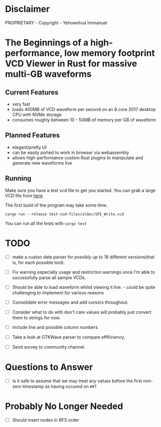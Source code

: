 # Disclaimer
PROPRIETARY - Copyright - Yehowshua Immanuel

# The Beginnings of a high-performance, low memory footprint VCD Viewer in Rust for massive multi-GB waveforms

## Current Features
 - very fast
 - loads 400MB of VCD waveform per second on an 8 core 2017 desktop CPU with NVMe storage
 - consumes roughly between 10 - 50MB of memory per GB of waveform

## Planned Features
 - elegant/pretty UI
 - can be easily ported to work in browser via webassembly
 - allows high-performance custom Rust plugins to manipulate and
   generate new waveforms live

## Running

Make sure you have a test vcd file to get you started. You can grab
a large VCD file from
[here](https://drive.google.com/file/d/1pfm2qo2l8fGTHHJ8TLrg1vSGaV_TUbp2/view?usp=sharing).

The first build of the program may take some time.

``cargo run --release test-vcd-files/aldec/SPI_Write.vcd``

You can run all the tests with ``cargo test``

# TODO
 - [ ] make a custon date parser for possibly up to 18 different versions(that 
       is, for each possible tool).
 - [ ] Fix warning especially usage and restriction warnings once I'm
       able to successfully parse all sample VCDs.
 - [ ] Should be able to load waveform whilst viewing it live.
       - could be quite challenging to implement for various reasons

 - [ ] Consolidate error messages and add cursors throughout.
 - [ ] Consider what to do with don't care values
       will probably just convert them to strings for now.
 - [ ] Include line and possible column numbers
 - [ ] Take a look at GTKWave parser to compare effificiency.
 - [ ] Send survey to community channel.

# Questions to Answer
 - [ ] Is it safe to assume that we may treat any values before the first
       non-zero timestamp as having occured on `#0`?

# Probably No Longer Needed
 - [ ] Should insert nodes in BFS order
